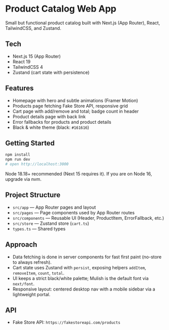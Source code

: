 # Product Catalog Web App

Small but functional product catalog built with Next.js (App Router), React, TailwindCSS, and Zustand.

## Tech
- Next.js 15 (App Router)
- React 19
- TailwindCSS 4
- Zustand (cart state with persistence)

## Features
- Homepage with hero and subtle animations (Framer Motion)
- Products page fetching Fake Store API, responsive grid
- Cart page with add/remove and total; badge count in header
- Product details page with back link
- Error fallbacks for products and product details
- Black & white theme (black: `#161616`)

## Getting Started
```bash
npm install
npm run dev
# open http://localhost:3000
```

Node 18.18+ recommended (Next 15 requires it). If you are on Node 16, upgrade via nvm.

## Project Structure
- `src/app` — App Router pages and layout
- `src/pages` — Page components used by App Router routes
- `src/components` — Reusable UI (Header, ProductItem, ErrorFallback, etc.)
- `src/store` — Zustand store (`cart.ts`)
- `types.ts` — Shared types

## Approach
- Data fetching is done in server components for fast first paint (no-store to always refresh).
- Cart state uses Zustand with `persist`, exposing helpers `addItem`, `removeItem`, `count`, `total`.
- UI keeps a strict black/white palette; Mulish is the default font via `next/font`.
- Responsive layout: centered desktop nav with a mobile sidebar via a lightweight portal.

## API
- Fake Store API: `https://fakestoreapi.com/products`


